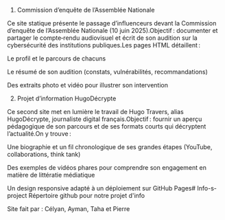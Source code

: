 1. Commission d’enquête de l’Assemblée Nationale

Ce site statique présente le passage d’influenceurs devant la Commission d’enquête de l’Assemblée Nationale (10 juin 2025).Objectif : documenter et partager le compte‑rendu audiovisuel et écrit de son audition sur la cybersécurité des institutions publiques.Les pages HTML détaillent :

Le profil et le parcours de chacuns

Le résumé de son audition (constats, vulnérabilités, recommandations)

Des extraits photo et vidéo pour illustrer son intervention

2. Projet d’information HugoDécrypte

Ce second site met en lumière le travail de Hugo Travers, alias HugoDécrypte, journaliste digital français.Objectif : fournir un aperçu pédagogique de son parcours et de ses formats courts qui décryptent l’actualité.On y trouve :

Une biographie et un fil chronologique de ses grandes étapes (YouTube, collaborations, think tank)

Des exemples de vidéos phares pour comprendre son engagement en matière de littératie médiatique

Un design responsive adapté à un déploiement sur GitHub Pages# Info-s-project
Répertoire github pour notre projet d'info


Site fait par : Célyan, Ayman, Taha et Pierre
